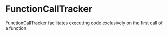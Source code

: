 # FunctionCallTracker
FunctionCallTracker facilitates executing code exclusively on the first call of a function
